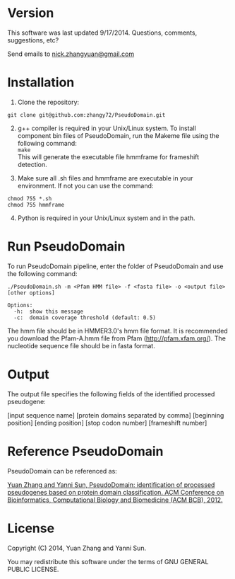# Version
This software was last updated 9/17/2014. Questions, comments, suggestions, etc?  

Send emails to nick.zhangyuan@gmail.com   

# Installation

1. Clone the repository:  

  `git clone git@github.com:zhangy72/PseudoDomain.git`

2. g++ compiler is required in your Unix/Linux system. To install component bin files of PseudoDomain, run the Makeme file using the following command:  
  `make`  
This will generate the executable file hmmframe for frameshift detection.   

3. Make sure all .sh files and hmmframe are executable in your environment. If not you can use the command: 
```
chmod 755 *.sh
chmod 755 hmmframe
```

4. Python is required in your Unix/Linux system and in the path.  

# Run PseudoDomain

To run PseudoDomain pipeline, enter the folder of PseudoDomain and use the following command:
```
./PseudoDomain.sh -m <Pfam HMM file> -f <fasta file> -o <output file> [other options]

Options:
  -h:  show this message
  -c:  domain coverage threshold (default: 0.5)
```

The hmm file should be in HMMER3.0's hmm file format. It is recommended you download the Pfam-A.hmm file from Pfam (http://pfam.xfam.org/). The nucleotide sequence file should be in fasta format.  
 
# Output

The output file specifies the following fields of the identified processed pseudogene:  

[input sequence name] [protein domains separated by comma] [beginning position] [ending position] [stop codon number] [frameshift number]


# Reference PseudoDomain

PseudoDomain can be referenced as:   

<a href="http://dl.acm.org/citation.cfm?id=2382959">Yuan Zhang and Yanni Sun, PseudoDomain: identification of processed pseudogenes based on protein domain classification. ACM Conference on Bioinformatics, Computational Biology and Biomedicine (ACM BCB), 2012.</a>

# License

Copyright (C) 2014, Yuan Zhang and Yanni Sun.   

You may redistribute this software under the terms of GNU GENERAL PUBLIC LICENSE.

